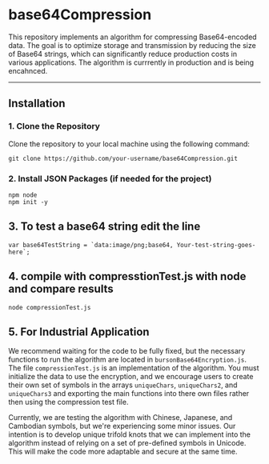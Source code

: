 # base64Compression

This repository implements an algorithm for compressing Base64-encoded data. The goal is to optimize storage and transmission by reducing the size of Base64 strings, which can significantly reduce production costs in various applications. The algorithm is currrently in production and is being encahnced. 

---

## Installation

### 1. Clone the Repository

Clone the repository to your local machine using the following command:

```
git clone https://github.com/your-username/base64Compression.git

```


### 2. Install JSON Packages (if needed for the project)

```
npm node
npm init -y
```

## 3.  To test a base64 string edit the line 

```
var base64TestString = `data:image/png;base64, Your-test-string-goes-here`;
```

## 4. compile with compresstionTest.js with node and compare results 

```
node compressionTest.js
```

## 5. For Industrial Application
We recommend waiting for the code to be fully fixed, but the necessary functions to run the algorithm are located in `bursonBase64Encryption.js`. The file `compressionTest.js` is an implementation of the algorithm. You must initialize the data to use the encryption, and we encourage users to create their own set of symbols in the arrays `uniqueChars`, `uniqueChars2`, and `uniqueChars3` and exporting the main functions into there own files rather then using the compression test file. 

Currently, we are testing the algorithm with Chinese, Japanese, and Cambodian symbols, but we're experiencing some minor issues. Our intention is to develop unique trifold knots that we can implement into the algorithm instead of relying on a set of pre-defined symbols in Unicode. This will make the code more adaptable and secure at the same time.
